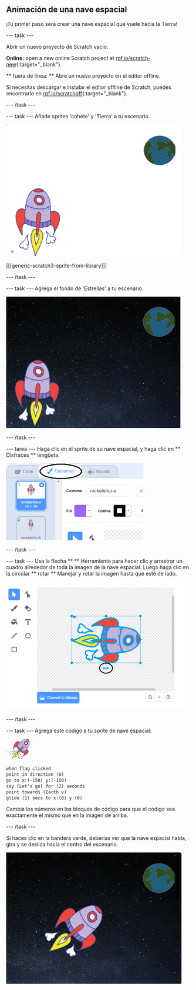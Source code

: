 ## Animación de una nave espacial

¡Tu primer paso será crear una nave espacial que vuele hacia la Tierra!

\--- task \---

Abrir un nuevo proyecto de Scratch vacío.

**Online:** open a new online Scratch project at [rpf.io/scratch-new](http://rpf.io/scratchon){:target="_blank"}.

** fuera de línea: ** Abre un nuevo proyecto en el editor offline.

Si necesitas descargar e instalar el editor offline de Scratch, puedes encontrarlo en [rpf.io/scratchoff](http://rpf.io/scratchoff){:target="_blank"}.

\--- /task \---

\--- task \--- Añade sprites 'cohete' y 'Tierra' a tu escenario.

![Figuras de la nave espacial y de la Tierra](images/space-sprites.png)

[[[generic-scratch3-sprite-from-library]]]

\--- /task \---

\--- task \--- Agrega el fondo de 'Estrellas' a tu escenario.

![Un fondo espacial](images/space-backdrop.png)

\--- /task \---

\--- tarea \--- Haga clic en el sprite de su nave espacial, y haga clic en ** Disfraces ** lengüeta.

![Disfraz de la figura](images/space-costume.png)

\--- /task \---

\--- task \--- Usa la flecha ** ** Herramienta para hacer clic y arrastrar un cuadro alrededor de toda la imagen de la nave espacial. Luego haga clic en la circular ** rotar ** Manejar y rotar la imagen hasta que esté de lado.

![Rotando un disfraz](images/space-rotate.png)

\--- /task \---

\--- task \--- Agrega este código a tu sprite de nave espacial:

![Figura de nave espacial](images/sprite-spaceship.png)

```blocks3
when flag clicked
point in direction (0)
go to x:(-150) y:(-150)
say [Let's go] for (2) seconds
point towards (Earth v)
glide (1) secs to x:(0) y:(0)
```

Cambia los números en los bloques de código para que el código sea exactamente el mismo que en la imagen de arriba.

\--- /task \---

Si haces clic en la bandera verde, deberías ver que la nave espacial habla, gira y se desliza hacia el centro del escenario.

![Probando una animación de la nave espacial](images/space-animate-stage.png)